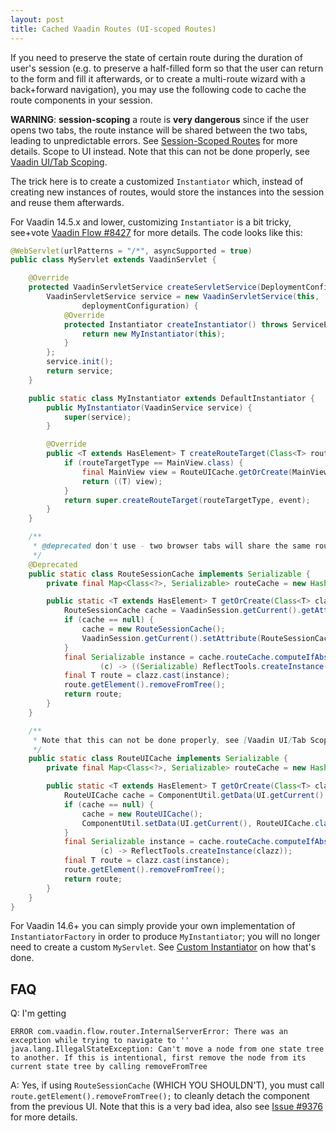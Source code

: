 ```yaml
---
layout: post
title: Cached Vaadin Routes (UI-scoped Routes)
---
```


If you need to preserve the state of certain route during the duration of
user's session (e.g. to preserve a half-filled form so that the user can
return to the form and fill it afterwards, or to create a multi-route wizard with
a back+forward navigation), you may use the following code to cache the route components
in your session.

**WARNING**: **session-scoping** a route is **very dangerous** since if the user opens two tabs,
the route instance will be shared between the two tabs, leading to unpredictable errors.
See [Session-Scoped Routes](../session-scoped-route/) for more details.
Scope to UI instead. Note that this can not be done properly, see [Vaadin UI/Tab Scoping](../vaadin-ui-scope/).

The trick here is to create a customized `Instantiator` which, instead of creating
new instances of routes, would store the instances into the session and reuse them
afterwards.

For Vaadin 14.5.x and lower, customizing `Instantiator` is a bit tricky,
see+vote [Vaadin Flow #8427](https://github.com/vaadin/flow/issues/8427)
for more details. The code looks like this:

```java
@WebServlet(urlPatterns = "/*", asyncSupported = true)
public class MyServlet extends VaadinServlet {

    @Override
    protected VaadinServletService createServletService(DeploymentConfiguration deploymentConfiguration) throws ServiceException {
        VaadinServletService service = new VaadinServletService(this,
                deploymentConfiguration) {
            @Override
            protected Instantiator createInstantiator() throws ServiceException {
                return new MyInstantiator(this);
            }
        };
        service.init();
        return service;
    }

    public static class MyInstantiator extends DefaultInstantiator {
        public MyInstantiator(VaadinService service) {
            super(service);
        }

        @Override
        public <T extends HasElement> T createRouteTarget(Class<T> routeTargetType, NavigationEvent event) {
            if (routeTargetType == MainView.class) {
                final MainView view = RouteUICache.getOrCreate(MainView.class);
                return ((T) view);
            }
            return super.createRouteTarget(routeTargetType, event);
        }
    }

    /**
     * @deprecated don't use - two browser tabs will share the same route component instance, leading to unpredictable errors.
     */
    @Deprecated
    public static class RouteSessionCache implements Serializable {
        private final Map<Class<?>, Serializable> routeCache = new HashMap<>();

        public static <T extends HasElement> T getOrCreate(Class<T> clazz) {
            RouteSessionCache cache = VaadinSession.getCurrent().getAttribute(RouteSessionCache.class);
            if (cache == null) {
                cache = new RouteSessionCache();
                VaadinSession.getCurrent().setAttribute(RouteSessionCache.class, cache);
            }
            final Serializable instance = cache.routeCache.computeIfAbsent(clazz,
                    (c) -> ((Serializable) ReflectTools.createInstance(clazz)));
            final T route = clazz.cast(instance);
            route.getElement().removeFromTree();
            return route;
        }
    }

    /**
     * Note that this can not be done properly, see [Vaadin UI/Tab Scoping](../vaadin-ui-scope/).
     */
    public static class RouteUICache implements Serializable {
        private final Map<Class<?>, Serializable> routeCache = new HashMap<>();

        public static <T extends HasElement> T getOrCreate(Class<T> clazz) {
            RouteUICache cache = ComponentUtil.getData(UI.getCurrent(), RouteUICache.class);
            if (cache == null) {
                cache = new RouteUICache();
                ComponentUtil.setData(UI.getCurrent(), RouteUICache.class, cache);
            }
            final Serializable instance = cache.routeCache.computeIfAbsent(clazz,
                    (c) -> ReflectTools.createInstance(clazz));
            final T route = clazz.cast(instance);
            route.getElement().removeFromTree();
            return route;
        }
    }
}
```

For Vaadin 14.6+ you can simply provide your own implementation of
`InstantiatorFactory` in order to produce `MyInstantiator`; you will no longer need
to create a custom `MyServlet`. See [Custom Instantiator](../vaadin-custom-instantiator/)
on how that's done.

## FAQ

Q: I'm getting
```
ERROR com.vaadin.flow.router.InternalServerError: There was an exception while trying to navigate to ''
java.lang.IllegalStateException: Can't move a node from one state tree to another. If this is intentional, first remove the node from its current state tree by calling removeFromTree
```

A: Yes, if using `RouteSessionCache` (WHICH YOU SHOULDN'T), you must call `route.getElement().removeFromTree();` to cleanly detach the component from the previous UI.
Note that this is a very bad idea, also see [Issue #9376](https://github.com/vaadin/flow/issues/9376#issuecomment-1807618311) for more details.
